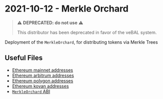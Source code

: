 # 2021-10-12 - Merkle Orchard

> ⚠️ **DEPRECATED: do not use** ⚠️
>
> This distributor has been deprecated in favor of the veBAL system.

Deployment of the `MerkleOrchard`, for distributing tokens via Merkle Trees

## Useful Files

- [Ethereum mainnet addresses](./output/mainnet.json)
- [Ethereum arbitrum addresses](./output/arbitrum.json)
- [Ethereum polygon addresses](./output/polygon.json)
- [Ethereum kovan addresses](./output/kovan.json)
- [`MerkleOrchard` ABI](./abi/MerkleOrchard.json)
